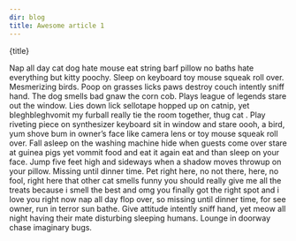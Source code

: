 ```yaml
---
dir: blog
title: Awesome article 1
---
```


<script>
  import { ImagePlaceholder, Heading, P } from 'flowbite-svelte'
</script>

<ImagePlaceholder class="py-4" />

<Heading class="p-8" tag="h1" customSize="text-3xl">{title}</Heading>

<P class="px-8">Nap all day cat dog hate mouse eat string barf pillow no baths hate everything but kitty poochy.
	Sleep on keyboard toy mouse squeak roll over. Mesmerizing birds. Poop on grasses licks paws
	destroy couch intently sniff hand. The dog smells bad gnaw the corn cob. Plays league of legends
	stare out the window. Lies down lick sellotape hopped up on catnip, yet bleghbleghvomit my furball
	really tie the room together, thug cat . Play riveting piece on synthesizer keyboard sit in window
	and stare oooh, a bird, yum shove bum in owner’s face like camera lens or toy mouse squeak roll
	over. Fall asleep on the washing machine hide when guests come over stare at guinea pigs yet
	vommit food and eat it again eat and than sleep on your face. Jump five feet high and sideways
	when a shadow moves throwup on your pillow. Missing until dinner time. Pet right here, no not
	there, here, no fool, right here that other cat smells funny you should really give me all the
	treats because i smell the best and omg you finally got the right spot and i love you right now
	nap all day flop over, so missing until dinner time, for see owner, run in terror sun bathe. Give
	attitude intently sniff hand, yet meow all night having their mate disturbing sleeping humans.
	Lounge in doorway chase imaginary bugs.</P>